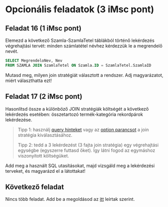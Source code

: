 # Opcionális feladatok (3 iMsc pont)

## Feladat 16 (1 iMsc pont)

Elemezd a következő Szamla-SzamlaTetel táblákból történő lekérdezés végrehajtási tervét: minden számlatétel névhez kérdezzük le a megrendelő nevét.

```sql
SELECT MegrendeloNev, Nev
FROM SZAMLA JOIN SzamlaTetel ON Szamla.ID = SzamlaTetel.SzamlaID
```

Mutasd meg, milyen join stratégiát választott a rendszer. Adj magyarázatot, miért választhatta ezt!

## Feladat 17 (2 iMsc pont)

Hasonlítsd össze a különböző JOIN stratégiák költségét a következő lekérdezés esetében: összetartozó termék-kategória rekordpárok lekérdezése.

> Tipp 1: használj [query hinteket](https://docs.microsoft.com/en-us/sql/t-sql/queries/hints-transact-sql-join) vagy az [option parancsot](https://docs.microsoft.com/en-us/sql/t-sql/queries/option-clause-transact-sql) a join stratégia kiválasztásához.
>
> Tipp 2: tedd a 3 lekérdezést (3 fajta join stratégia) egy végrehajtási egységbe (egyszerre futtasd őket). Így látni fogod az egymáshoz viszonyított költségüket.

Add meg a használt SQL utasításokat, majd vizsgáld meg a lekérdezési terveket, és magyarázd el a látottakat!

## Következő feladat

Nincs több feladat. Add be a megoldásod az [itt](README.md#végezetül-a-megoldások-feltöltése) leírtak szerint.

